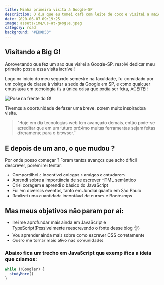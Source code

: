 ```yaml
---
title: Minha primeira visita à Google-SP
description: O dia que eu tomei café com leite de coco e visitei a maior empresa de tecnologia do mundo!
date: 2020-06-07 09:19:25
image: assets/img/us-at-google.jpeg
category: road
background: "#EDDD53"
---
```


## Visitando a Big G!

Aproveitando que fez um ano que visitei a Google-SP, resolvi dedicar meu primeiro post a essa visita incrível!

Logo no início do meu segundo semestre na faculdade, fui convidado por um colega de classe à visitar a sede da Google em SP, e como qualquer entusiasta em tecnologia fiz a única coisa que podia ser feita, ACEITEI!

![Pose na frente do G!](assets/img/us-at-google.jpeg "Eu e a galera mais fera da turma de UNIP-ADS de 2018!")

Tivemos a oportunidade de fazer uma breve, porem muito inspiradora visita.

> "Hoje em dia tecnologias web tem avançado demais, então pode-se acreditar que em um futuro próximo muitas ferramentas sejam feitas diretamente para o browser."

## E depois de um ano, o que mudou ?

Por onde posso começar ? Foram tantos avanços que acho difícil descrever, porém irei tentar:

- Compartilhei e incentivei colegas e amigos a estudarem
- Aprendi sobre a importância de se escrever HTML semântico
- Criei coragem e aprendi o básico do JavaScript
- Fui em diversos eventos, tanto em Jundiaí quanto em São Paulo
- Realizei uma quantidade incontável de cursos e Bootcamps

## Mas meus objetivos não param por aí:

- Irei me aprofundar mais ainda em JavaScript e TypeScript(Possivelmente reescrevendo o fonte desse blog 👌)
- Vou aprender ainda mais sobre como escrever CSS corretamente
- Quero me tornar mais ativo nas comunidades

### Abaixo fica um trecho em JavaScript que exemplifica a ideia que criamos:

```javascript
while (!Googler) {
  studyMore()
}
```
